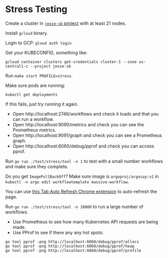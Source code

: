 # Stress Testing

Create a cluster in [`jesse-sb` project](https://console.cloud.google.com/access/iam?cloudshell=false&project=jesse-sb)
with at least 21 nodes.

Install `gcloud` binary.

Login to GCP: `gloud auth login`

Get your KUBECONFIG, something like:

```
gcloud container clusters get-credentials cluster-1 --zone us-central1-c --project jesse-sb
```

Run `make start PROFILE=stress`.

Make sure pods are running:

```
kubectl get deployments
```

If this fails, just try running it again.

* Open http://localhost:2746/workflows and check it loads and that you can run a workflow.
* Open http://localhost:9090/metrics and check you can see the Prometheus metrics.
* Open http://localhost:9091/graph and check you can see a Prometheus graph.
* Open http://localhost:6060/debug/pprof and check you can access pprof.

Run `go run ./test/stress/tool -n 1`  to test with a small number workflows and make sure they complete.

Do you get `ImagePullBackOff`? Make sure image is `argoproj/argosay:v2`
in  `kubectl -n argo edit workflowtemplate massive-workflow`.

You can
use [this Tab Auto Refresh Chrome extension](https://chrome.google.com/webstore/detail/tab-auto-refresh/oomoeacogjkolheacgdkkkhbjipaomkn)
to auto-refresh the page.

Run `go run ./test/stress/tool -n 10000` to run a large number of workflows.

* Use Prometheus to see how many Kubernetes API requests are being made.
* Use PProf to see if there any any hot spots:

```
go tool pprof -png http://localhost:6060/debug/pprof/allocs
go tool pprof -png http://localhost:6060/debug/pprof/heap
go tool pprof -png http://localhost:6060/debug/pprof/profile
```

